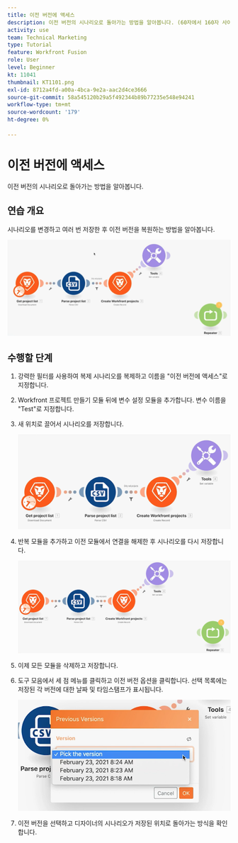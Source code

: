 ```yaml
---
title: 이전 버전에 액세스
description: 이전 버전의 시나리오로 돌아가는 방법을 알아봅니다. (60자에서 160자 사이여야 하지만 56자)
activity: use
team: Technical Marketing
type: Tutorial
feature: Workfront Fusion
role: User
level: Beginner
kt: 11041
thumbnail: KT1101.png
exl-id: 8712a4fd-a00a-4bca-9e2a-aac2d4ce3666
source-git-commit: 58a545120b29a5f492344b89b77235e548e94241
workflow-type: tm+mt
source-wordcount: '179'
ht-degree: 0%

---
```


# 이전 버전에 액세스

이전 버전의 시나리오로 돌아가는 방법을 알아봅니다.

## 연습 개요

시나리오를 변경하고 여러 번 저장한 후 이전 버전을 복원하는 방법을 알아봅니다.

![이전 버전 이미지 1에 액세스](../12-exercises/assets/accessing-previous-versions-walkthrough-1.png)

## 수행할 단계

1. 강력한 필터를 사용하여 복제 시나리오를 복제하고 이름을 &quot;이전 버전에 액세스&quot;로 지정합니다.
1. Workfront 프로젝트 만들기 모듈 뒤에 변수 설정 모듈을 추가합니다. 변수 이름을 &quot;Test&quot;로 지정합니다.
1. 새 위치로 끌어서 시나리오를 저장합니다.

   ![이전 버전 이미지 2에 액세스](../12-exercises/assets/accessing-previous-versions-walkthrough-2.png)

1. 반복 모듈을 추가하고 이전 모듈에서 연결을 해제한 후 시나리오를 다시 저장합니다.

   ![이전 버전 이미지 3에 액세스](../12-exercises/assets/accessing-previous-versions-walkthrough-3.png)

1. 이제 모든 모듈을 삭제하고 저장합니다.
1. 도구 모음에서 세 점 메뉴를 클릭하고 이전 버전 옵션을 클릭합니다. 선택 목록에는 저장된 각 버전에 대한 날짜 및 타임스탬프가 표시됩니다.

   ![이전 버전 이미지 4에 액세스](../12-exercises/assets/accessing-previous-versions-walkthrough-4.png)

1. 이전 버전을 선택하고 디자이너의 시나리오가 저장된 위치로 돌아가는 방식을 확인합니다.
